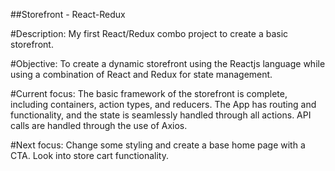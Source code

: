 ##Storefront - React-Redux

#Description:    My first React/Redux combo project to create a basic storefront.

#Objective:      To create a dynamic storefront using the Reactjs language while using a combination of React and Redux for state management.

#Current focus:  The basic framework of the storefront is complete, including containers, action types, and reducers. The App has routing and functionality, and the state is seamlessly handled through all actions. API calls are handled through the use of Axios.

#Next focus: Change some styling and create a base home page with a CTA. Look into store cart functionality.
